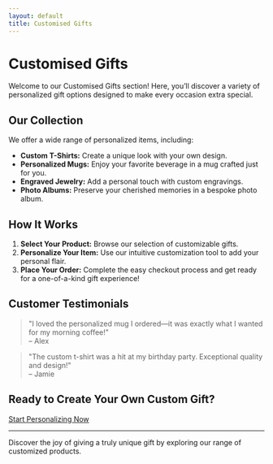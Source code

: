```yaml
---
layout: default
title: Customised Gifts
---
```


# Customised Gifts

Welcome to our Customised Gifts section! Here, you’ll discover a variety of personalized gift options designed to make every occasion extra special.

## Our Collection

We offer a wide range of personalized items, including:

- **Custom T-Shirts:** Create a unique look with your own design.
- **Personalized Mugs:** Enjoy your favorite beverage in a mug crafted just for you.
- **Engraved Jewelry:** Add a personal touch with custom engravings.
- **Photo Albums:** Preserve your cherished memories in a bespoke photo album.

## How It Works

1. **Select Your Product:** Browse our selection of customizable gifts.
2. **Personalize Your Item:** Use our intuitive customization tool to add your personal flair.
3. **Place Your Order:** Complete the easy checkout process and get ready for a one-of-a-kind gift experience!

## Customer Testimonials

> "I loved the personalized mug I ordered—it was exactly what I wanted for my morning coffee!"  
> – Alex

> "The custom t-shirt was a hit at my birthday party. Exceptional quality and design!"  
> – Jamie

## Ready to Create Your Own Custom Gift?

[Start Personalizing Now](#)

---

Discover the joy of giving a truly unique gift by exploring our range of customized products.

